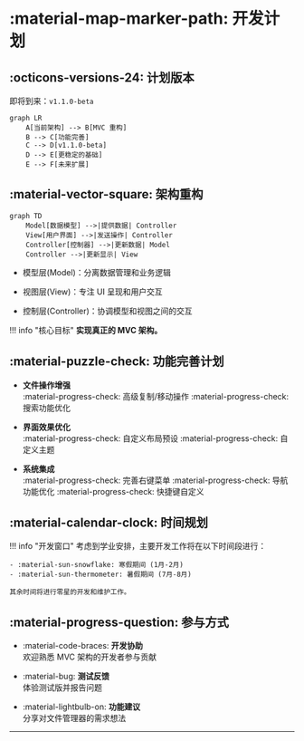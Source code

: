 # :material-map-marker-path: 开发计划

## :octicons-versions-24: 计划版本

即将到来：`v1.1.0-beta`

```mermaid
graph LR
    A[当前架构] --> B[MVC 重构]
    B --> C[功能完善]
    C --> D[v1.1.0-beta]
    D --> E[更稳定的基础]
    E --> F[未来扩展]
```

## :material-vector-square: 架构重构

```mermaid
graph TD
    Model[数据模型] -->|提供数据| Controller
    View[用户界面] -->|发送操作| Controller
    Controller[控制器] -->|更新数据| Model
    Controller -->|更新显示| View
```

- 模型层(Model)：分离数据管理和业务逻辑

- 视图层(View)：专注 UI 呈现和用户交互

- 控制层(Controller)：协调模型和视图之间的交互

!!! info "核心目标"
	**实现真正的 MVC 架构。**

## :material-puzzle-check: 功能完善计划

<div class="grid cards" markdown> 

- **文件操作增强**  
:material-progress-check: 高级复制/移动操作 :material-progress-check: 搜索功能优化

- **界面效果优化**  
:material-progress-check: 自定义布局预设
:material-progress-check: 自定义主题

- **系统集成**  
:material-progress-check: 完善右键菜单
:material-progress-check: 导航功能优化
:material-progress-check: 快捷键自定义

</div>

## :material-calendar-clock: 时间规划

!!! info "开发窗口"
	考虑到学业安排，主要开发工作将在以下时间段进行：

	- :material-sun-snowflake: 寒假期间 (1月-2月)
	- :material-sun-thermometer: 暑假期间 (7月-8月)

	其余时间将进行零星的开发和维护工作。

## :material-progress-question: 参与方式

<div class="grid cards" markdown> 

- :material-code-braces: **开发协助**  
欢迎熟悉 MVC 架构的开发者参与贡献

- :material-bug: **测试反馈**  
体验测试版并报告问题

- :material-lightbulb-on: **功能建议**  
分享对文件管理器的需求想法

</div>

---
